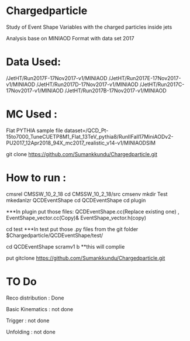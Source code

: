 # Chargedparticle
Study of Event Shape Variables with the charged particles inside jets 

Analysis base on MINIAOD Format with data set 2017 
# Data Used: 
/JetHT/Run2017F-17Nov2017-v1/MINIAOD
/JetHT/Run2017E-17Nov2017-v1/MINIAOD
/JetHT/Run2017D-17Nov2017-v1/MINIAOD
/JetHT/Run2017C-17Nov2017-v1/MINIAOD
/JetHT/Run2017B-17Nov2017-v1/MINIAOD

# MC Used :  
Flat PYTHIA sample
file dataset=/QCD_Pt-15to7000_TuneCUETP8M1_Flat_13TeV_pythia8/RunIIFall17MiniAODv2-PU2017_12Apr2018_94X_mc2017_realistic_v14-v1/MINIAODSIM


git clone https://github.com/Sumankkundu/Chargedparticle.git

# How to run :
cmsrel  CMSSW_10_2_18
cd  CMSSW_10_2_18/src
cmsenv
mkdir Test
mkedanlzr QCDEventShape
cd QCDEventShape
cd plugin

***In plugin put those files: 
               QCDEventShape.cc(Replace existing one) , EventShape_vector.cc(Copy)& EventShape_vector.h(copy)
               
 cd test 
 ***In test 
   put those .py files from the  git folder $Chargedparticle/QCDEventShape/test/
   
 cd QCDEventShape
 scramv1 b    **this will complie 

put gitclone https://github.com/Sumankkundu/Chargedparticle.git



# TO Do
Reco distribution : Done


Basic Kinematics  : not done


Trigger           : not done 

Unfolding         : not done
